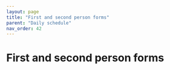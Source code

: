 ```yaml
---
layout: page
title: "First and second person forms"
parent: "Daily schedule"
nav_order: 42
---
```


# First and second person forms